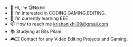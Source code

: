- 👋 Hi, I’m @Nikhil
- 👀 I’m interested in CODING,GAMING,EDITING. 
- 🌱 I’m currently learning EEE
- 📫 How to reach me krishanikhil09@gmail.com
- 📚 Studying at Bits Pilani.
- 🎮🎞️ Contact for any Video Editing Projects and Gaming.

<!---
nikhil2049/nikhil2049 is a ✨ special ✨ repository because its `README.md` (this file) appears on your GitHub profile.
You can click the Preview link to take a look at your changes.
--->

